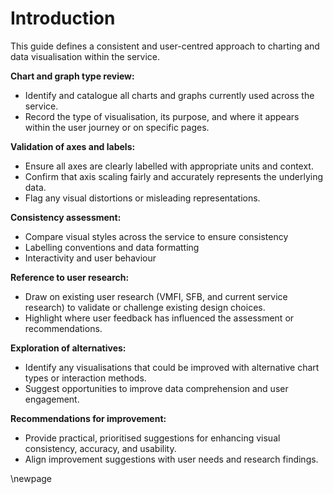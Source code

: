 # Introduction

This guide defines a consistent and user-centred approach to charting and data visualisation within the service. 

**Chart and graph type review:**
- Identify and catalogue all charts and graphs currently used across the service.
- Record the type of visualisation, its purpose, and where it appears within the user journey or on specific pages.

**Validation of axes and labels:**
- Ensure all axes are clearly labelled with appropriate units and context.
- Confirm that axis scaling fairly and accurately represents the underlying data.
- Flag any visual distortions or misleading representations.

**Consistency assessment:**
- Compare visual styles across the service to ensure consistency
- Labelling conventions and data formatting
- Interactivity and user behaviour

**Reference to user research:**
- Draw on existing user research (VMFI, SFB, and current service research) to validate or challenge existing design choices.
- Highlight where user feedback has influenced the assessment or recommendations.

**Exploration of alternatives:**
- Identify any visualisations that could be improved with alternative chart types or interaction methods.
- Suggest opportunities to improve data comprehension and user engagement.

**Recommendations for improvement:**
- Provide practical, prioritised suggestions for enhancing visual consistency, accuracy, and usability.
- Align improvement suggestions with user needs and research findings.

<!-- Leave the rest of this page blank -->
\newpage
